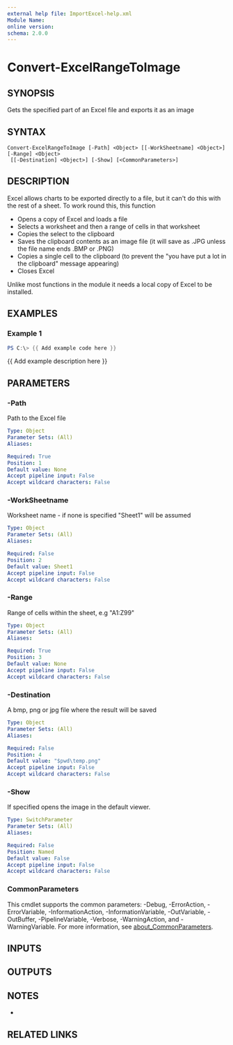 ```yaml
---
external help file: ImportExcel-help.xml
Module Name:
online version:
schema: 2.0.0
---
```


# Convert-ExcelRangeToImage

## SYNOPSIS
Gets the specified part of an Excel file and exports it as an image

## SYNTAX

```
Convert-ExcelRangeToImage [-Path] <Object> [[-WorkSheetname] <Object>] [-Range] <Object>
 [[-Destination] <Object>] [-Show] [<CommonParameters>]
```

## DESCRIPTION
Excel allows charts to be exported directly to a file, but it can't do this with the rest of a sheet.
To work round this, this function

* Opens a copy of Excel and loads a file
* Selects a worksheet and then a range of cells in that worksheet
* Copies the select to the clipboard
* Saves the clipboard contents as an image file (it will save as .JPG unless the file name ends .BMP or .PNG)
* Copies a single cell to the clipboard (to prevent the "you have put a lot in the clipboard" message appearing)
* Closes Excel

Unlike most functions in the module it needs a local copy of Excel to be installed.

## EXAMPLES

### Example 1
```powershell
PS C:\> {{ Add example code here }}
```

{{ Add example description here }}

## PARAMETERS

### -Path
Path to the Excel file

```yaml
Type: Object
Parameter Sets: (All)
Aliases:

Required: True
Position: 1
Default value: None
Accept pipeline input: False
Accept wildcard characters: False
```

### -WorkSheetname
Worksheet name - if none is specified "Sheet1" will be assumed

```yaml
Type: Object
Parameter Sets: (All)
Aliases:

Required: False
Position: 2
Default value: Sheet1
Accept pipeline input: False
Accept wildcard characters: False
```

### -Range
Range of cells within the sheet, e.g "A1:Z99"

```yaml
Type: Object
Parameter Sets: (All)
Aliases:

Required: True
Position: 3
Default value: None
Accept pipeline input: False
Accept wildcard characters: False
```

### -Destination
A bmp, png or jpg file where the result will be saved

```yaml
Type: Object
Parameter Sets: (All)
Aliases:

Required: False
Position: 4
Default value: "$pwd\temp.png"
Accept pipeline input: False
Accept wildcard characters: False
```

### -Show
If specified opens the image in the default viewer.

```yaml
Type: SwitchParameter
Parameter Sets: (All)
Aliases:

Required: False
Position: Named
Default value: False
Accept pipeline input: False
Accept wildcard characters: False
```

### CommonParameters
This cmdlet supports the common parameters: -Debug, -ErrorAction, -ErrorVariable, -InformationAction, -InformationVariable, -OutVariable, -OutBuffer, -PipelineVariable, -Verbose, -WarningAction, and -WarningVariable. For more information, see [about_CommonParameters](http://go.microsoft.com/fwlink/?LinkID=113216).

## INPUTS

## OUTPUTS

## NOTES
*

## RELATED LINKS
